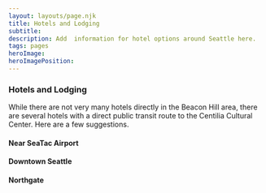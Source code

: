 ```yaml
---
layout: layouts/page.njk
title: Hotels and Lodging
subtitle: 
description: Add  information for hotel options around Seattle here.
tags: pages
heroImage: 
heroImagePosition: 
---
```


### Hotels and Lodging
While there are not very many hotels directly in the Beacon Hill area, there are several hotels with a direct public transit route to the Centilia Cultural Center. Here are a few suggestions.

#### Near SeaTac Airport

#### Downtown Seattle

#### Northgate

<!--

---

Photo by Philip LaRose, 2011
-->
